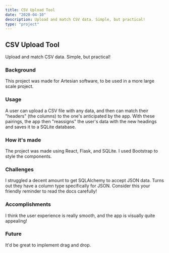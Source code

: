 ```yaml
---
title: CSV Upload Tool
date: "2020-04-10"
description: Upload and match CSV data. Simple, but practical!
type: "project"
---
```


## CSV Upload Tool
Upload and match CSV data. Simple, but practical!

### Background
This project was made for Artesian software, to be used in a more large scale project.

### Usage
A user can upload a CSV file with any data, and then can match their "headers" (the columns) to the one's anticipated by the app. With these pairings, the app then "reassigns" the user's data with the new headings and saves it to a SQLite database.

### How it's made
The project was made using React, Flask, and SQLite. I used Bootstrap to style the components.

### Challenges
I struggled a decent amount to get SQLAlchemy to accept JSON data. Turns out they have a column type specifically for JSON. Consider this your friendly reminder to read the docs carefully!

### Accomplishments
I think the user experience is really smooth, and the app is visually quite appealing!

### Future
It'd be great to implement drag and drop.
